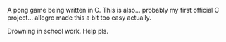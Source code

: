A pong game being written in C. This is also... probably my first official C project...
allegro made this a bit too easy actually.

Drowning in school work. Help pls.
